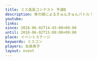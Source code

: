 ```yaml
---
title: ミス高高コンテスト 予選B
description: 男の娘によるきゅんきゅんバトル！
youtube: 
links:
since: 2018-06-02T14:45:00+09:00
until: 2018-06-02T15:00:00+09:00
place: イベントステージ
keywords: ミスコン
players: 女装男子
layout: event
---
```

